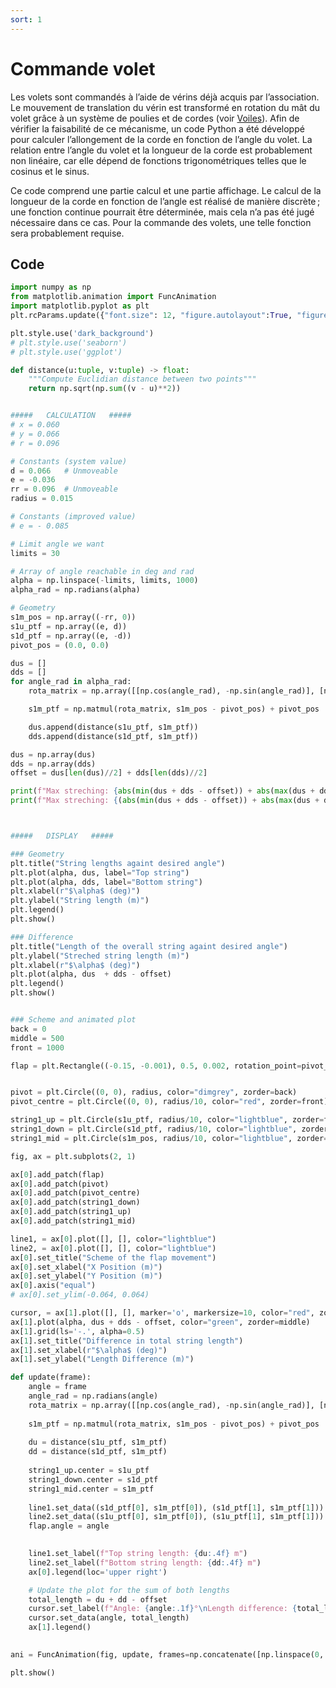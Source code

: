 ```yaml
---
sort: 1
---
```


# Commande volet

Les volets sont commandés à l’aide de vérins déjà acquis par l’association. Le mouvement de translation du vérin est transformé en rotation du mât du volet grâce à un système de poulies et de cordes (voir [Voiles](../VoilesMats/Voile.md#système-de-commande-volet)). Afin de vérifier la faisabilité de ce mécanisme, un code Python a été développé pour calculer l’allongement de la corde en fonction de l’angle du volet. 
La relation entre l’angle du volet et la longueur de la corde est probablement non linéaire, car elle dépend de fonctions trigonométriques telles que le cosinus et le sinus.

Ce code comprend une partie calcul et une partie affichage. Le calcul de la longueur de la corde en fonction de l’angle est réalisé de manière discrète ; une fonction continue pourrait être déterminée, mais cela n’a pas été jugé nécessaire dans ce cas. Pour la commande des volets, une telle fonction sera probablement requise.



## Code


```python
import numpy as np
from matplotlib.animation import FuncAnimation
import matplotlib.pyplot as plt
plt.rcParams.update({"font.size": 12, "figure.autolayout":True, "figure.figsize": (12.7, 7.2)})

plt.style.use('dark_background')
# plt.style.use('seaborn')
# plt.style.use('ggplot')

def distance(u:tuple, v:tuple) -> float:
	"""Compute Euclidian distance between two points"""
	return np.sqrt(np.sum((v - u)**2))


#####   CALCULATION   #####
# x = 0.060
# y = 0.066
# r = 0.096

# Constants (system value)
d = 0.066	# Unmoveable	
e = -0.036
rr = 0.096	# Unmoveable
radius = 0.015

# Constants (improved value)
# e = - 0.085

# Limit angle we want
limits = 30

# Array of angle reachable in deg and rad
alpha = np.linspace(-limits, limits, 1000)
alpha_rad = np.radians(alpha)

# Geometry
s1m_pos = np.array((-rr, 0))
s1u_ptf = np.array((e, d))
s1d_ptf = np.array((e, -d))
pivot_pos = (0.0, 0.0)

dus = []
dds = []
for angle_rad in alpha_rad:
	rota_matrix = np.array([[np.cos(angle_rad), -np.sin(angle_rad)], [np.sin(angle_rad), np.cos(angle_rad)]])

	s1m_ptf = np.matmul(rota_matrix, s1m_pos - pivot_pos) + pivot_pos

	dus.append(distance(s1u_ptf, s1m_ptf))
	dds.append(distance(s1d_ptf, s1m_ptf))

dus = np.array(dus)
dds = np.array(dds)
offset = dus[len(dus)//2] + dds[len(dds)//2]

print(f"Max streching: {abs(min(dus + dds - offset)) + abs(max(dus + dds - offset)):.3e} m")
print(f"Max streching: {(abs(min(dus + dds - offset)) + abs(max(dus + dds - offset)))/ offset*100:.1f} %")



#####   DISPLAY   #####

### Geometry
plt.title("String lengths againt desired angle")
plt.plot(alpha, dus, label="Top string")
plt.plot(alpha, dds, label="Bottom string")
plt.xlabel(r"$\alpha$ (deg)")
plt.ylabel("String length (m)")
plt.legend()
plt.show()

### Difference
plt.title("Length of the overall string againt desired angle")
plt.ylabel("Streched string length (m)")
plt.xlabel(r"$\alpha$ (deg)")
plt.plot(alpha, dus  + dds - offset)
plt.legend()
plt.show()


### Scheme and animated plot
back = 0
middle = 500
front = 1000

flap = plt.Rectangle((-0.15, -0.001), 0.5, 0.002, rotation_point=pivot_pos, color="dimgrey", zorder=back)


pivot = plt.Circle((0, 0), radius, color="dimgrey", zorder=back)
pivot_centre = plt.Circle((0, 0), radius/10, color="red", zorder=front)

string1_up = plt.Circle(s1u_ptf, radius/10, color="lightblue", zorder=front)
string1_down = plt.Circle(s1d_ptf, radius/10, color="lightblue", zorder=front)
string1_mid = plt.Circle(s1m_pos, radius/10, color="lightblue", zorder=front)

fig, ax = plt.subplots(2, 1)

ax[0].add_patch(flap)
ax[0].add_patch(pivot)
ax[0].add_patch(pivot_centre)
ax[0].add_patch(string1_down)
ax[0].add_patch(string1_up)
ax[0].add_patch(string1_mid)

line1, = ax[0].plot([], [], color="lightblue")
line2, = ax[0].plot([], [], color="lightblue")
ax[0].set_title("Scheme of the flap movement")
ax[0].set_xlabel("X Position (m)")
ax[0].set_ylabel("Y Position (m)")
ax[0].axis("equal")
# ax[0].set_ylim(-0.064, 0.064)

cursor, = ax[1].plot([], [], marker='o', markersize=10, color="red", zorder=front)
ax[1].plot(alpha, dus + dds - offset, color="green", zorder=middle)
ax[1].grid(ls='-.', alpha=0.5)
ax[1].set_title("Difference in total string length")
ax[1].set_xlabel(r"$\alpha$ (deg)")
ax[1].set_ylabel("Length Difference (m)")

def update(frame):
	angle = frame
	angle_rad = np.radians(angle)
	rota_matrix = np.array([[np.cos(angle_rad), -np.sin(angle_rad)], [np.sin(angle_rad), np.cos(angle_rad)]])
	
	s1m_ptf = np.matmul(rota_matrix, s1m_pos - pivot_pos) + pivot_pos
	
	du = distance(s1u_ptf, s1m_ptf)
	dd = distance(s1d_ptf, s1m_ptf)
	
	string1_up.center = s1u_ptf
	string1_down.center = s1d_ptf
	string1_mid.center = s1m_ptf
	
	line1.set_data((s1d_ptf[0], s1m_ptf[0]), (s1d_ptf[1], s1m_ptf[1]))
	line2.set_data((s1u_ptf[0], s1m_ptf[0]), (s1u_ptf[1], s1m_ptf[1]))
	flap.angle = angle

	
	line1.set_label(f"Top string length: {du:.4f} m")
	line2.set_label(f"Bottom string length: {dd:.4f} m")
	ax[0].legend(loc='upper right')

	# Update the plot for the sum of both lengths
	total_length = du + dd - offset
	cursor.set_label(f"Angle: {angle:.1f}°\nLength difference: {total_length:.2e} m")
	cursor.set_data(angle, total_length)
	ax[1].legend()
	

ani = FuncAnimation(fig, update, frames=np.concatenate([np.linspace(0, limits, 50), np.linspace(limits, -limits, 100), np.linspace(-limits, 0, 50)]), interval=50)

plt.show()

```
